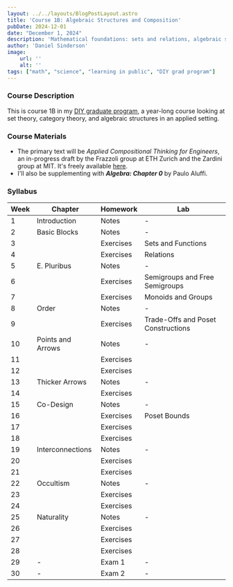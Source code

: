 ```yaml
---
layout: ../../layouts/BlogPostLayout.astro
title: 'Course 1B: Algebraic Structures and Composition'
pubDate: 2024-12-01
date: "December 1, 2024"
description: 'Mathematical foundations: sets and relations, algebraic structures, and basic category theory'
author: 'Daniel Sinderson'
image:
    url: ''
    alt: ''
tags: ["math", "science", "learning in public", "DIY grad program"]
---
```

### Course Description
This is course 1B in my [DIY graduate program](/posts/DIYphd-1), a year-long course looking at set theory, category theory, and algebraic structures in an applied setting.


### Course Materials
- The primary text will be *Applied Compositional Thinking for Engineers*, an in-progress draft by the Frazzoli group at ETH Zurich and the Zardini group at MIT. It's freely available [here](https://applied-compositional-thinking.engineering/wp-content/uploads/2021/12/ACT4E-public-slow.pdf).
- I'll also be supplementing with ***Algebra: Chapter 0*** by Paulo Aluffi.

### Syllabus
| Week | Chapter           | Homework  | Lab                            |
| ---- | ----------------- | --------- | ------------------------------ |
| 1    | Introduction      | Notes     | -                              |
| 2    | Basic Blocks      | Notes     | -                              |
| 3    |                   | Exercises | Sets and Functions             |
| 4    |                   | Exercises | Relations                      |
| 5    | E. Pluribus       | Notes     | -                              |
| 6    |                   | Exercises | Semigroups and Free Semigroups |
| 7    |                   | Exercises | Monoids and Groups             |
| 8    | Order             | Notes     | -                     |
| 9    |                   | Exercises | Trade-Offs and Poset Constructions            |
| 10   | Points and Arrows | Notes     | -                              |
| 11   |                   | Exercises |                                |
| 12   |                   | Exercises |                                |
| 13   | Thicker Arrows    | Notes     | -                              |
| 14   |                   | Exercises |                                |
| 15   | Co-Design         | Notes     | -                              |
| 16   |                   | Exercises | Poset Bounds                   |
| 17   |                   | Exercises |                                |
| 18   |                   | Exercises |                                |
| 19   | Interconnections  | Notes     | -                              |
| 20   |                   | Exercises |                                |
| 21   |                   | Exercises |                                |
| 22   | Occultism         | Notes     | -                              |
| 23   |                   | Exercises |                                |
| 24   |                   | Exercises |                                |
| 25   | Naturality        | Notes     | -                              |
| 26   |                   | Exercises |                                |
| 27   |                   | Exercises |                                |
| 28   |                   | Exercises |                                |
| 29   | -                 | Exam 1    | -                              |
| 30   | -                 | Exam 2    | -                              |


